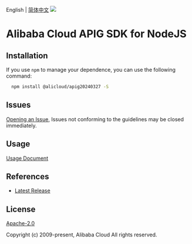 English | [简体中文](README-CN.md)
![](https://aliyunsdk-pages.alicdn.com/icons/AlibabaCloud.svg)

# Alibaba Cloud APIG SDK for NodeJS

## Installation
If you use `npm` to manage your dependence, you can use the following command:

```sh
  npm install @alicloud/apig20240327 -S
```

## Issues
[Opening an Issue](https://github.com/aliyun/alibabacloud-typescript-sdk/issues/new), Issues not conforming to the guidelines may be closed immediately.

## Usage
[Usage Document](https://github.com/aliyun/alibabacloud-typescript-sdk/blob/master/docs/Usage-EN.md#quick-examples)

## References
* [Latest Release](https://github.com/aliyun/alibabacloud-typescript-sdk/)

## License
[Apache-2.0](http://www.apache.org/licenses/LICENSE-2.0)

Copyright (c) 2009-present, Alibaba Cloud All rights reserved.

